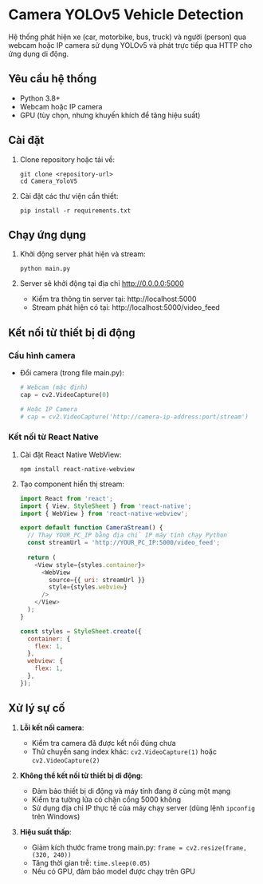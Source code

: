 # Camera YOLOv5 Vehicle Detection

Hệ thống phát hiện xe (car, motorbike, bus, truck) và người (person) qua webcam hoặc IP camera sử dụng YOLOv5 và phát trực tiếp qua HTTP cho ứng dụng di động.

## Yêu cầu hệ thống

- Python 3.8+
- Webcam hoặc IP camera
- GPU (tùy chọn, nhưng khuyến khích để tăng hiệu suất)

## Cài đặt

1. Clone repository hoặc tải về:
   ```
   git clone <repository-url>
   cd Camera_YoloV5
   ```

2. Cài đặt các thư viện cần thiết:
   ```
   pip install -r requirements.txt
   ```

## Chạy ứng dụng

1. Khởi động server phát hiện và stream:
   ```
   python main.py
   ```

2. Server sẽ khởi động tại địa chỉ http://0.0.0.0:5000
   - Kiểm tra thông tin server tại: http://localhost:5000
   - Stream phát hiện có tại: http://localhost:5000/video_feed

## Kết nối từ thiết bị di động

### Cấu hình camera
- Đổi camera (trong file main.py):
  ```python
  # Webcam (mặc định)
  cap = cv2.VideoCapture(0)
  
  # Hoặc IP Camera
  # cap = cv2.VideoCapture('http://camera-ip-address:port/stream')
  ```

### Kết nối từ React Native

1. Cài đặt React Native WebView:
   ```
   npm install react-native-webview
   ```

2. Tạo component hiển thị stream:
   ```javascript
   import React from 'react';
   import { View, StyleSheet } from 'react-native';
   import { WebView } from 'react-native-webview';

   export default function CameraStream() {
     // Thay YOUR_PC_IP bằng địa chỉ IP máy tính chạy Python
     const streamUrl = 'http://YOUR_PC_IP:5000/video_feed';
     
     return (
       <View style={styles.container}>
         <WebView 
           source={{ uri: streamUrl }}
           style={styles.webview}
         />
       </View>
     );
   }

   const styles = StyleSheet.create({
     container: {
       flex: 1,
     },
     webview: {
       flex: 1,
     },
   });
   ```

## Xử lý sự cố

1. **Lỗi kết nối camera**:
   - Kiểm tra camera đã được kết nối đúng chưa
   - Thử chuyển sang index khác: `cv2.VideoCapture(1)` hoặc `cv2.VideoCapture(2)`

2. **Không thể kết nối từ thiết bị di động**:
   - Đảm bảo thiết bị di động và máy tính đang ở cùng một mạng
   - Kiểm tra tường lửa có chặn cổng 5000 không
   - Sử dụng địa chỉ IP thực tế của máy chạy server (dùng lệnh `ipconfig` trên Windows)

3. **Hiệu suất thấp**:
   - Giảm kích thước frame trong main.py: `frame = cv2.resize(frame, (320, 240))`
   - Tăng thời gian trễ: `time.sleep(0.05)`
   - Nếu có GPU, đảm bảo model được chạy trên GPU